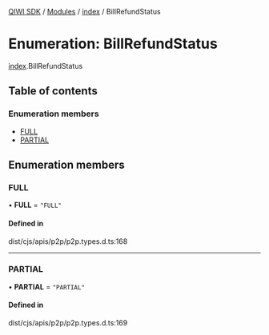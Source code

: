[QIWI SDK](../README.md) / [Modules](../modules.md) / [index](../modules/index.md) / BillRefundStatus

# Enumeration: BillRefundStatus

[index](../modules/index.md).BillRefundStatus

## Table of contents

### Enumeration members

- [FULL](index.BillRefundStatus.md#full)
- [PARTIAL](index.BillRefundStatus.md#partial)

## Enumeration members

### FULL

• **FULL** = `"FULL"`

#### Defined in

dist/cjs/apis/p2p/p2p.types.d.ts:168

___

### PARTIAL

• **PARTIAL** = `"PARTIAL"`

#### Defined in

dist/cjs/apis/p2p/p2p.types.d.ts:169
